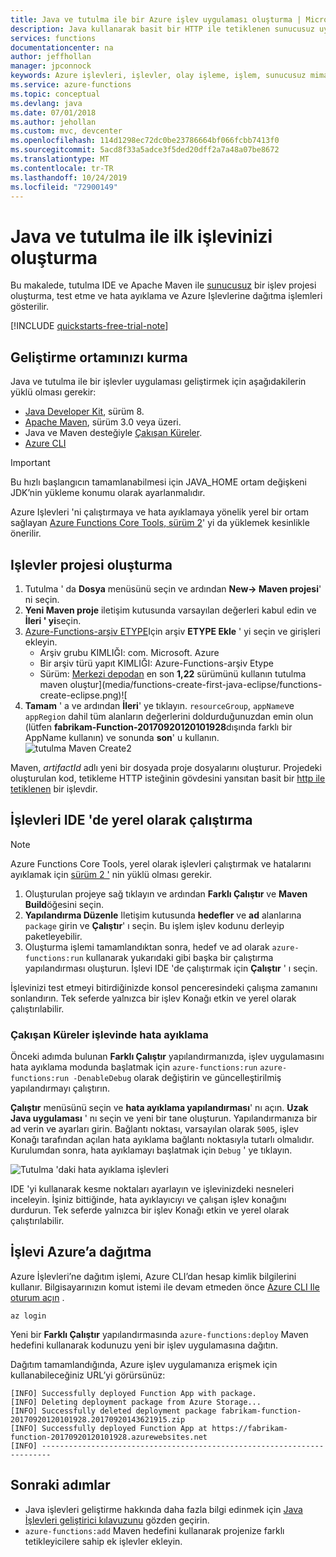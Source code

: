 ```yaml
---
title: Java ve tutulma ile bir Azure işlev uygulaması oluşturma | Microsoft Docs
description: Java kullanarak basit bir HTTP ile tetiklenen sunucusuz uygulama oluşturma ve Yayımlama Kılavuzu ve Azure Işlevleri ile çakışan küreler.
services: functions
documentationcenter: na
author: jeffhollan
manager: jpconnock
keywords: Azure işlevleri, işlevler, olay işleme, işlem, sunucusuz mimari, Java
ms.service: azure-functions
ms.topic: conceptual
ms.devlang: java
ms.date: 07/01/2018
ms.author: jehollan
ms.custom: mvc, devcenter
ms.openlocfilehash: 114d1298ec72dc0be23786664bf066fcbb7413f0
ms.sourcegitcommit: 5acd8f33a5adce3f5ded20dff2a7a48a07be8672
ms.translationtype: MT
ms.contentlocale: tr-TR
ms.lasthandoff: 10/24/2019
ms.locfileid: "72900149"
---
```

# <a name="create-your-first-function-with-java-and-eclipse"></a>Java ve tutulma ile ilk işlevinizi oluşturma 

Bu makalede, tutulma IDE ve Apache Maven ile [sunucusuz](https://azure.microsoft.com/solutions/serverless/) bir işlev projesi oluşturma, test etme ve hata ayıklama ve Azure Işlevlerine dağıtma işlemleri gösterilir. 

<!-- TODO ![Access a Hello World function from the command line with cURL](media/functions-create-java-maven/hello-azure.png) -->

[!INCLUDE [quickstarts-free-trial-note](../../includes/quickstarts-free-trial-note.md)]

## <a name="set-up-your-development-environment"></a>Geliştirme ortamınızı kurma

Java ve tutulma ile bir işlevler uygulaması geliştirmek için aşağıdakilerin yüklü olması gerekir:

-  [Java Developer Kit](https://www.azul.com/downloads/zulu/), sürüm 8.
-  [Apache Maven](https://maven.apache.org), sürüm 3.0 veya üzeri.
-  Java ve Maven desteğiyle [Çakışan Küreler](https://www.eclipse.org/downloads/packages/).
-  [Azure CLI](https://docs.microsoft.com/cli/azure)

> [!IMPORTANT] 
> Bu hızlı başlangıcın tamamlanabilmesi için JAVA_HOME ortam değişkeni JDK’nin yükleme konumu olarak ayarlanmalıdır.

Azure Işlevleri 'ni çalıştırmaya ve hata ayıklamaya yönelik yerel bir ortam sağlayan [Azure Functions Core Tools, sürüm 2](functions-run-local.md#v2)' yi da yüklemek kesinlikle önerilir. 

## <a name="create-a-functions-project"></a>Işlevler projesi oluşturma

1. Tutulma ' da **Dosya** menüsünü seçin ve ardından **New-&gt; Maven projesi**' ni seçin. 
1. **Yeni Maven proje** iletişim kutusunda varsayılan değerleri kabul edin ve **İleri ' yi**seçin.
1. [Azure-Functions-arşiv ETYPE](https://mvnrepository.com/artifact/com.microsoft.azure/azure-functions-archetype)Için arşiv **ETYPE Ekle** ' yi seçin ve girişleri ekleyin.
    - Arşiv grubu KIMLIĞI: com. Microsoft. Azure
    - Bir arşiv türü yapıt KIMLIĞI: Azure-Functions-arşiv Etype
    - Sürüm: [Merkezi depodan](https://mvnrepository.com/artifact/com.microsoft.azure/azure-functions-archetype) en son **1,22** sürümünü kullanın
    tutulma maven oluştur](media/functions-create-first-java-eclipse/functions-create-eclipse.png)![  
1. **Tamam** ' a ve ardından **İleri**' ye tıklayın.  `resourceGroup`, `appName`ve `appRegion` dahil tüm alanların değerlerini doldurduğunuzdan emin olun (lütfen **fabrikam-Function-20170920120101928**dışında farklı bir AppName kullanın) ve sonunda **son**' u kullanın.
    ![tutulma Maven Create2](media/functions-create-first-java-eclipse/functions-create-eclipse2.png)  

Maven, _artifactId_ adlı yeni bir dosyada proje dosyalarını oluşturur. Projedeki oluşturulan kod, tetikleme HTTP isteğinin gövdesini yansıtan basit bir [http ile tetiklenen](/azure/azure-functions/functions-bindings-http-webhook) bir işlevdir.

## <a name="run-functions-locally-in-the-ide"></a>İşlevleri IDE 'de yerel olarak çalıştırma

> [!NOTE]
> Azure Functions Core Tools, yerel olarak işlevleri çalıştırmak ve hatalarını ayıklamak için [sürüm 2 '](functions-run-local.md#v2) nin yüklü olması gerekir.

1. Oluşturulan projeye sağ tıklayın ve ardından **Farklı Çalıştır** ve **Maven Build**öğesini seçin.
1. **Yapılandırma Düzenle** Iletişim kutusunda **hedefler** ve **ad** alanlarına `package` girin ve **Çalıştır**' ı seçin. Bu işlem işlev kodunu derleyip paketleyebilir.
1. Oluşturma işlemi tamamlandıktan sonra, hedef ve ad olarak `azure-functions:run` kullanarak yukarıdaki gibi başka bir çalıştırma yapılandırması oluşturun. İşlevi IDE 'de çalıştırmak için **Çalıştır** ' ı seçin.

İşlevinizi test etmeyi bitirdiğinizde konsol penceresindeki çalışma zamanını sonlandırın. Tek seferde yalnızca bir işlev Konağı etkin ve yerel olarak çalıştırılabilir.

### <a name="debug-the-function-in-eclipse"></a>Çakışan Küreler işlevinde hata ayıklama

Önceki adımda bulunan **Farklı Çalıştır** yapılandırmanızda, işlev uygulamasını hata ayıklama modunda başlatmak için `azure-functions:run` `azure-functions:run -DenableDebug` olarak değiştirin ve güncelleştirilmiş yapılandırmayı çalıştırın.

**Çalıştır** menüsünü seçin ve **hata ayıklama yapılandırması**' nı açın. **Uzak Java uygulaması** ' nı seçin ve yeni bir tane oluşturun. Yapılandırmanıza bir ad verin ve ayarları girin. Bağlantı noktası, varsayılan olarak `5005`, işlev Konağı tarafından açılan hata ayıklama bağlantı noktasıyla tutarlı olmalıdır. Kurulumdan sonra, hata ayıklamayı başlatmak için `Debug` ' ye tıklayın.

![Tutulma 'daki hata ayıklama işlevleri](media/functions-create-first-java-eclipse/debug-configuration-eclipse.PNG)

IDE 'yi kullanarak kesme noktaları ayarlayın ve işlevinizdeki nesneleri inceleyin. İşiniz bittiğinde, hata ayıklayıcıyı ve çalışan işlev konağını durdurun. Tek seferde yalnızca bir işlev Konağı etkin ve yerel olarak çalıştırılabilir.

## <a name="deploy-the-function-to-azure"></a>İşlevi Azure’a dağıtma

Azure İşlevleri’ne dağıtım işlemi, Azure CLI’dan hesap kimlik bilgilerini kullanır. Bilgisayarınızın komut istemi ile devam etmeden önce [Azure CLI Ile oturum açın](/cli/azure/authenticate-azure-cli?view=azure-cli-latest) .

```azurecli
az login
```

Yeni bir **Farklı Çalıştır** yapılandırmasında `azure-functions:deploy` Maven hedefini kullanarak kodunuzu yeni bir işlev uygulamasına dağıtın.

Dağıtım tamamlandığında, Azure işlev uygulamanıza erişmek için kullanabileceğiniz URL’yi görürsünüz:

```output
[INFO] Successfully deployed Function App with package.
[INFO] Deleting deployment package from Azure Storage...
[INFO] Successfully deleted deployment package fabrikam-function-20170920120101928.20170920143621915.zip
[INFO] Successfully deployed Function App at https://fabrikam-function-20170920120101928.azurewebsites.net
[INFO] ------------------------------------------------------------------------
```

## <a name="next-steps"></a>Sonraki adımlar

- Java işlevleri geliştirme hakkında daha fazla bilgi edinmek için [Java İşlevleri geliştirici kılavuzunu](functions-reference-java.md) gözden geçirin.
- `azure-functions:add` Maven hedefini kullanarak projenize farklı tetikleyicilere sahip ek işlevler ekleyin.
